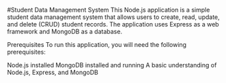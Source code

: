#Student Data Management System
This Node.js application is a simple student data management system that allows users to create, read, update, and delete (CRUD) student records. The application uses Express as a web framework and MongoDB as a database.

Prerequisites
To run this application, you will need the following prerequisites:

Node.js installed
MongoDB installed and running
A basic understanding of Node.js, Express, and MongoDB
